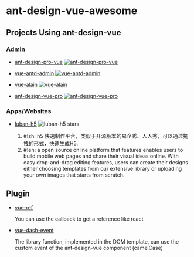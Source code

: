 # ant-design-vue-awesome


## Projects Using ant-design-vue
### Admin

- [ant-design-pro-vue](https://github.com/sendya/ant-design-pro-vue) [![ant-design-pro-vue](https://img.shields.io/github/stars/sendya/ant-design-pro-vue.svg)](https://github.com/sendya/ant-design-pro-vue/stargazers)

- [vue-antd-admin](https://github.com/iczer/vue-antd-admin) [![vue-antd-admin](https://img.shields.io/github/stars/iczer/vue-antd-admin.svg)](https://github.com/iczer/vue-antd-admin/stargazers)

- [vue-alain](https://github.com/vue-alain/vue-alain) [![vue-alain](https://img.shields.io/github/stars/vue-alain/vue-alain.svg)](https://github.com/vue-alain/vue-alain/stargazers)

- [ant-design-vue-pro](https://github.com/Jackyzm/ant-design-vue-pro) [![ant-design-vue-pro](https://img.shields.io/github/stars/Jackyzm/ant-design-vue-pro.svg)](https://github.com/Jackyzm/ant-design-vue-pro/stargazers)


### Apps/Websites

- [luban-h5](https://github.com/ly525/luban-h5) ![luban-h5 stars](https://img.shields.io/github/stars/ly525/luban-h5)

  1. #!zh: h5 快速制作平台，类似于开源版本的易企秀、人人秀，可以通过拖拽的形式，快速生成H5.
  2. #!en: a open source online platform that features enables users to build mobile web pages and share their visual ideas online. With easy drop-and-drag editing features, users can create their designs either choosing templates from our extensive library or uploading your own images that starts from scratch.




## Plugin

- [vue-ref](https://github.com/vueComponent/vue-ref)

  You can use the callback to get a reference like react

- [vue-dash-event](https://github.com/vueComponent/vue-dash-event)
  
  The library function, implemented in the DOM template, can use the custom event of the ant-design-vue component (camelCase)

